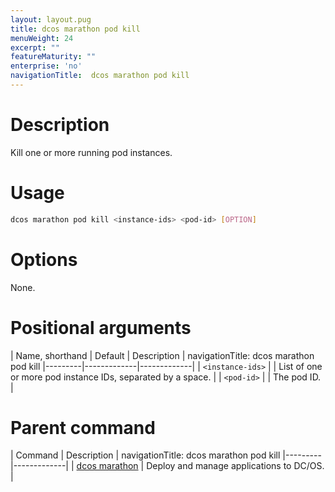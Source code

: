 ```yaml
---
layout: layout.pug
title: dcos marathon pod kill
menuWeight: 24
excerpt: ""
featureMaturity: ""
enterprise: 'no'
navigationTitle:  dcos marathon pod kill
---
```


<!-- This source repo for this topic is https://github.com/dcos/dcos-docs -->


# Description
Kill one or more running pod instances.

# Usage

```bash
dcos marathon pod kill <instance-ids> <pod-id> [OPTION]
```

# Options

None.

# Positional arguments

| Name, shorthand | Default | Description |
navigationTitle:  dcos marathon pod kill
|---------|-------------|-------------|
| `<instance-ids>`   |             | List of one or more pod instance IDs, separated by a space. |
| `<pod-id>`   |             | The pod ID. |

# Parent command

| Command | Description |
navigationTitle:  dcos marathon pod kill
|---------|-------------|
| [dcos marathon](/docs/1.9/cli/command-reference/dcos-marathon/) | Deploy and manage applications to DC/OS. |

<!-- # Examples -->
